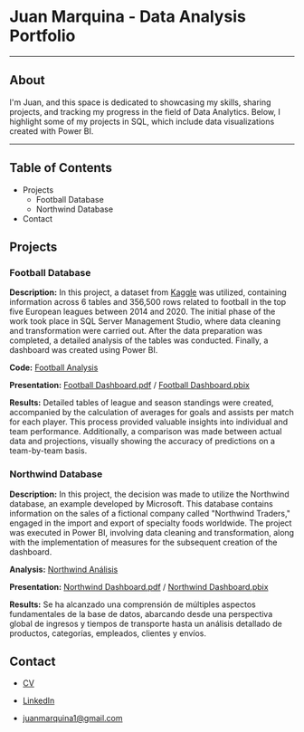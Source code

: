 # Juan Marquina - Data Analysis Portfolio 
---
## About  
I'm Juan, and this space is dedicated to showcasing my skills, sharing projects, and tracking my progress in the field of Data Analytics. Below, I highlight some of my projects in SQL, which include data visualizations created with Power BI.

---

## Table of Contents
- Projects
    + Football Database
    + Northwind Database
- Contact

## Projects

### Football Database

**Description:** In this project, a dataset from [Kaggle](https://www.kaggle.com/datasets/technika148/football-database/data) was utilized, containing information across 6 tables and 356,500 rows related to football in the top five European leagues between 2014 and 2020. The initial phase of the work took place in SQL Server Management Studio, where data cleaning and transformation were carried out. After the data preparation was completed, a detailed analysis of the tables was conducted. Finally, a dashboard was created using Power BI.

**Code:** [Football Analysis](https://github.com/juanmarquina1/Data-Analysis-Portfolio/blob/main/Football%20Analysis.sql)

**Presentation:** [Football Dashboard.pdf](https://github.com/juanmarquina1/Data-Analysis-Portfolio/blob/main/Football%20Dashboard%20Estatico.pdf) / [Football Dashboard.pbix](https://github.com/juanmarquina1/Data-Analysis-Portfolio/blob/main/Football%20Dashboard.pbix)

**Results:** Detailed tables of league and season standings were created, accompanied by the calculation of averages for goals and assists per match for each player. This process provided valuable insights into individual and team performance. Additionally, a comparison was made between actual data and projections, visually showing the accuracy of predictions on a team-by-team basis.


### Northwind Database

**Description:** In this project, the decision was made to utilize the Northwind database, an example developed by Microsoft. This database contains information on the sales of a fictional company called "Northwind Traders," engaged in the import and export of specialty foods worldwide. The project was executed in Power BI, involving data cleaning and transformation, along with the implementation of measures for the subsequent creation of the dashboard.

**Analysis:** [Northwind Análisis](https://github.com/juanmarquina1/Data-Analysis-Portfolio/blob/main/Northwind%20-%20Analysis.pdf)

**Presentation:** [Northwind Dashboard.pdf](https://github.com/juanmarquina1/Data-Analysis-Portfolio/blob/main/Northwind%20Dashboard%20Est%C3%A1tico.pdf) / [Northwind Dashboard.pbix](https://github.com/juanmarquina1/Data-Analysis-Portfolio/blob/main/Northwind%20Dashboard.pbix)

**Results:** Se ha alcanzado una comprensión de múltiples aspectos fundamentales de la base de datos, abarcando desde una perspectiva global de ingresos y tiempos de transporte hasta un análisis detallado de productos, categorías, empleados, clientes y envíos.

## Contact

- [CV](https://github.com/juanmarquina1/Data-Analysis-Portfolio/blob/main/CV%20Juan%20Marquina.pdf)

- [LinkedIn](https://www.linkedin.com/in/juan-marquina1)

- juanmarquina1@gmail.com
